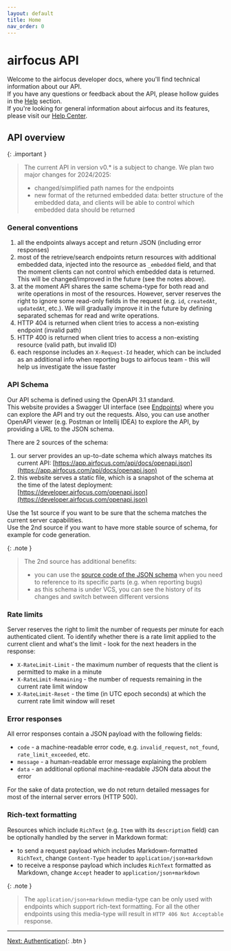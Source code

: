 ```yaml
---
layout: default
title: Home
nav_order: 0
---
```


# airfocus API

Welcome to the airfocus developer docs, where you'll find technical information about our API.<br>
If you have any questions or feedback about the API, please hollow guides in the [Help](/help) section.<br>
If you're looking for general information about airfocus and its features, please visit our [Help Center](https://help.airfocus.com).<br>

## API overview

{: .important }
> The current API in version v0.* is a subject to change. We plan two major changes for 2024/2025:
> - changed/simplified path names for the endpoints
> - new format of the returned embedded data: better structure of the embedded data, and clients will be able to control which embedded data
>   should be returned

### General conventions

1. all the endpoints always accept and return JSON (including error responses)
2. most of the retrieve/search endpoints return resources with additional embedded data, injected into the resource as `_embedded` field, and that the moment
  clients can not control which embedded data is returned. This will be changed/improved in the future (see the notes above).
3. at the moment API shares the same schema-type for both read and write operations in most of the resources.
  However, server reserves the right to ignore some read-only fields in the request (e.g. `id`, `createdAt`, `updatedAt`, etc.).
  We will gradually improve it in the future by defining separated schemas for read and write operations.
4. HTTP 404 is returned when client tries to access a non-existing endpoint (invalid path)
5. HTTP 400 is returned when client tries to access a non-existing resource (valid path, but invalid ID)
6. each response includes an `X-Request-Id` header, which can be included as an additional info when reporting bugs to airfocus team -
   this will help us investigate the issue faster

### API Schema

Our API schema is defined using the OpenAPI 3.1 standard.<br>
This website provides a Swagger UI interface (see [Endpoints](/endpoints)) where you can explore the API and try out the requests.
Also, you can use another OpenAPI viewer (e.g. Postman or Intellij IDEA) to explore the API, by providing a URL to the JSON schema.

There are 2 sources of the schema:
1. our server provides an up-to-date schema which always matches its current API: [https://app.airfocus.com/api/docs/openapi.json](https://app.airfocus.com/api/docs/openapi.json)
2. this website serves a static file, which is a snapshot of the schema at the time of the latest deployment: [https://developer.airfocus.com/openapi.json](https://developer.airfocus.com/openapi.json)

Use the 1st source if you want to be sure that the schema matches the current server capabilities.<br>
Use the 2nd source if you want to have more stable source of schema, for example for code generation.

{: .note }
> The 2nd source has additional benefits:
> - you can use the [source code of the JSON schema](https://github.com/airfocusio/airfocus-api/blob/main/docs/openapi.json) when you need to reference to its specific parts (e.g. when reporting bugs)
> - as this schema is under VCS, you can see the history of its changes and switch between different versions

### Rate limits

Server reserves the right to limit the number of requests per minute for each authenticated client.
To identify whether there is a rate limit applied to the current client and what's the limit - look for the next headers in the response:
- `X-RateLimit-Limit` - the maximum number of requests that the client is permitted to make in a minute
- `X-RateLimit-Remaining` - the number of requests remaining in the current rate limit window
- `X-RateLimit-Reset` - the time (in UTC epoch seconds) at which the current rate limit window will reset

### Error responses

All error responses contain a JSON payload with the following fields:
- `code` - a machine-readable error code, e.g. `invalid_request`, `not_found`, `rate_limit_exceeded`, etc.
- `message` - a human-readable error message explaining the problem
- `data` - an additional optional machine-readable JSON data about the error

For the sake of data protection, we do not return detailed messages for most of the internal server errors (HTTP 500).

### Rich-text formatting

Resources which include `RichText` (e.g. `Item` with its `description` field) can be optionally handled by the server in Markdown format:
- to send a request payload which includes Markdown-formatted `RichText`, change `Content-Type` header to `application/json+markdown`
- to receive a response payload which includes `RichText` formatted as Markdown, change `Accept` header to `application/json+markdown`

{: .note }
> The `application/json+markdown` media-type can be only used with endpoints which support rich-text formatting.
> For all the other endpoints using this media-type will result in `HTTP 406 Not Acceptable` response.

---
[Next: Authentication](/auth){: .btn }
